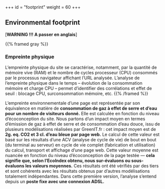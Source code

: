 +++
id = "footprint"
weight = 60
+++

## Environmental footprint

[**WARNING !!! A passer en anglais**]

[//]: # "possibilité de changer ce shortcode"

{{% framed gray %}}

### Empreinte physique

L’empreinte physique du site se caractérise, notamment, par la quantité de mémoire vive (RAM) et le nombre de cycles
processeur (CPU) consommés par le processus navigateur affichant l’URL analysée. L’analyse de l’empreinte physique dans
le temps – évolution de la consommation mémoire et charge CPU – permet d’identifier des corrélations et effet de seuil :
blocage CPU, surconsommation mémoire, etc. {{% /framed %}}

L’empreinte environnementale d’une page est représentée par son équivalence en matière de **consommation de gaz à effet
de serre et d’eau pour un nombre de visiteurs donné.** Elle est calculée en fonction du niveau d’écoconception du site.
Nous partons d’un impact moyen en termes d’émission de gaz à effet de serre et de consommation d’eau douce, issu de
plusieurs modélisations réalisées par GreenIT.fr : cet impact moyen est de **2g. eq. CO2 et 3 cl. d’eau bleue par page
web.** Le calcul de cette valeur est basé sur les résultats d’une ACV (analyse de cycle de vie) de bout en bout (du
terminal au serveur) en cycle de vie complet (fabrication et utilisation) du calcul, transport et affichage d’une page
web. Cette valeur moyenne est nuancée en fonction du niveau d’écoconception de la page testée — **cela signifie que,
selon l’EcoIndex obtenu, nous sur-évaluons ou sous-évaluons les valeurs moyennes.** Ces résultats ont été vérifiés par
des tiers et sont cohérents avec les résultats obtenus par d’autres modélisations totalement indépendantes. Dans cette
première version, l’analyse s’entend depuis un **poste fixe avec une connexion ADSL.**
